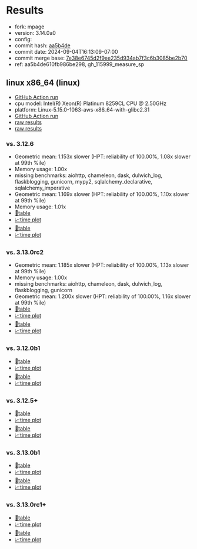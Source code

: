 # Results

- fork: mpage
- version: 3.14.0a0
- config: 
- commit hash: [aa5b4de](https://github.com/mpage/cpython/commit/aa5b4de)
- commit date: 2024-09-04T16:13:09-07:00
- commit merge base: [7e38e6745d2f9ee235d934ab7f3c6b3085be2b70](https://github.com/mpage/cpython/commit/7e38e6745d2f9ee235d934ab7f3c6b3085be2b70)
- ref: aa5b4de610fb986be298, gh_115999_measure_sp

## linux x86_64 (linux)

- [GitHub Action run](https://github.com/facebookexperimental/free-threading-benchmarking/actions/runs/10713067943)
- cpu model: Intel(R) Xeon(R) Platinum 8259CL CPU @ 2.50GHz
- platform: Linux-5.15.0-1063-aws-x86_64-with-glibc2.31
- [GitHub Action run](https://github.com/facebookexperimental/free-threading-benchmarking/actions/runs/10709484612)
- [raw results](bm-20240904-linux-x86_64-mpage-aa5b4de610fb986be298-3.14.0a0-aa5b4de.json)
- [raw results](bm-20240904-linux-x86_64-mpage-gh_115999_measure_sp-3.14.0a0-aa5b4de.json)

### vs. 3.12.6

- Geometric mean: 1.153x slower (HPT: reliability of 100.00%, 1.08x slower at 99th %ile)
- Memory usage: 1.00x
- missing benchmarks: aiohttp, chameleon, dask, dulwich_log, flaskblogging, gunicorn, mypy2, sqlalchemy_declarative, sqlalchemy_imperative
- Geometric mean: 1.169x slower (HPT: reliability of 100.00%, 1.10x slower at 99th %ile)
- Memory usage: 1.01x
- [📄table](bm-20240904-linux-x86_64-mpage-aa5b4de610fb986be298-3.14.0a0-aa5b4de-vs-3.12.6.md)
- [📈time plot](bm-20240904-linux-x86_64-mpage-aa5b4de610fb986be298-3.14.0a0-aa5b4de-vs-3.12.6.svg)
- [📄table](bm-20240904-linux-x86_64-mpage-gh_115999_measure_sp-3.14.0a0-aa5b4de-vs-3.12.6.md)
- [📈time plot](bm-20240904-linux-x86_64-mpage-gh_115999_measure_sp-3.14.0a0-aa5b4de-vs-3.12.6.svg)

### vs. 3.13.0rc2

- Geometric mean: 1.185x slower (HPT: reliability of 100.00%, 1.13x slower at 99th %ile)
- Memory usage: 1.00x
- missing benchmarks: aiohttp, chameleon, dask, dulwich_log, flaskblogging, gunicorn
- Geometric mean: 1.200x slower (HPT: reliability of 100.00%, 1.16x slower at 99th %ile)
- [📄table](bm-20240904-linux-x86_64-mpage-aa5b4de610fb986be298-3.14.0a0-aa5b4de-vs-3.13.0rc2.md)
- [📈time plot](bm-20240904-linux-x86_64-mpage-aa5b4de610fb986be298-3.14.0a0-aa5b4de-vs-3.13.0rc2.svg)
- [📄table](bm-20240904-linux-x86_64-mpage-gh_115999_measure_sp-3.14.0a0-aa5b4de-vs-3.13.0rc2.md)
- [📈time plot](bm-20240904-linux-x86_64-mpage-gh_115999_measure_sp-3.14.0a0-aa5b4de-vs-3.13.0rc2.svg)

### vs. 3.12.0b1

- [📄table](bm-20240904-linux-x86_64-mpage-aa5b4de610fb986be298-3.14.0a0-aa5b4de-vs-3.12.0b1.md)
- [📈time plot](bm-20240904-linux-x86_64-mpage-aa5b4de610fb986be298-3.14.0a0-aa5b4de-vs-3.12.0b1.svg)
- [📄table](bm-20240904-linux-x86_64-mpage-gh_115999_measure_sp-3.14.0a0-aa5b4de-vs-3.12.0b1.md)
- [📈time plot](bm-20240904-linux-x86_64-mpage-gh_115999_measure_sp-3.14.0a0-aa5b4de-vs-3.12.0b1.svg)

### vs. 3.12.5+

- [📄table](bm-20240904-linux-x86_64-mpage-aa5b4de610fb986be298-3.14.0a0-aa5b4de-vs-3.12.5%2B.md)
- [📈time plot](bm-20240904-linux-x86_64-mpage-aa5b4de610fb986be298-3.14.0a0-aa5b4de-vs-3.12.5%2B.svg)
- [📄table](bm-20240904-linux-x86_64-mpage-gh_115999_measure_sp-3.14.0a0-aa5b4de-vs-3.12.5%2B.md)
- [📈time plot](bm-20240904-linux-x86_64-mpage-gh_115999_measure_sp-3.14.0a0-aa5b4de-vs-3.12.5%2B.svg)

### vs. 3.13.0b1

- [📄table](bm-20240904-linux-x86_64-mpage-aa5b4de610fb986be298-3.14.0a0-aa5b4de-vs-3.13.0b1.md)
- [📈time plot](bm-20240904-linux-x86_64-mpage-aa5b4de610fb986be298-3.14.0a0-aa5b4de-vs-3.13.0b1.svg)
- [📄table](bm-20240904-linux-x86_64-mpage-gh_115999_measure_sp-3.14.0a0-aa5b4de-vs-3.13.0b1.md)
- [📈time plot](bm-20240904-linux-x86_64-mpage-gh_115999_measure_sp-3.14.0a0-aa5b4de-vs-3.13.0b1.svg)

### vs. 3.13.0rc1+

- [📄table](bm-20240904-linux-x86_64-mpage-aa5b4de610fb986be298-3.14.0a0-aa5b4de-vs-3.13.0rc1%2B.md)
- [📈time plot](bm-20240904-linux-x86_64-mpage-aa5b4de610fb986be298-3.14.0a0-aa5b4de-vs-3.13.0rc1%2B.svg)
- [📄table](bm-20240904-linux-x86_64-mpage-gh_115999_measure_sp-3.14.0a0-aa5b4de-vs-3.13.0rc1%2B.md)
- [📈time plot](bm-20240904-linux-x86_64-mpage-gh_115999_measure_sp-3.14.0a0-aa5b4de-vs-3.13.0rc1%2B.svg)

